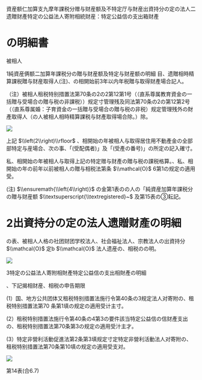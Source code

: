 資産额仁加算支九摩年課税分赠与财産额及不特定厅与財産出資持分の定の法人二遗贈财產特定の公益法人寄附相統财産：特定公益信の支出箱财產

# の明細書

被相人

1純資産俩额二加算年課税分の贈与财産额及特定与财産额の明細 目、遗贈相時精算課税贈与财産取得人(注)、の相開始前3年以内年税贈与取得财產場合記人。

（注）被相人租税特别措置法第70条の2の2第12第1号（（直系尊属教育資金の一括贈与受場合の贈与税の非課税））规定寸管理残及同法第70条の2の第12第2号（（直系尊属婚：子育資金の一括贈与受場合の贈与税の非税）规定管理残外の財產取得人（の人被相人相時精算課税与财產取得場合除。）除。

![](https://www.nta.go.jp/tmp/ec3daed9-baae-4762-9849-a2d43fe6be79/images/6ca85db8060af177c43447317ba7510e0d123691e4c89623c71d353262bb6c1c.jpg)

上記 $\\left(2\\right)\\rfloor$ 、相開始の年被相人与取得居住用不動產金の全部部特定与産場合、次の事、「(受配偶者)」及「(受產の番号)」の所定の記入確寸。

私、相開始の年被相人与取得上記の特定赠与财產の贈与税の課税格算。、私、相開始の年の前年以前被相人の贈与相税法第条 $\\mathcal{O}$ 6第1の规定の適用受。

(注) $\\ensuremath{\\left(4\\right)}$ の金第1表のの人の「純資産加算年課税分の贈与财産额 $\\textsuperscript{\\textregistered}~$ 及第15表の③耘記。

# 2出資持分の定の法人遗贈财產の明細

の表、被相人人格の社团财团学校法人、社会福祉法人、宗教法人の出資持分 $\\mathcal{O}$ 定b $\\mathcal{O}$ 法人遗産の、相税のの明。

![](https://www.nta.go.jp/tmp/ec3daed9-baae-4762-9849-a2d43fe6be79/images/30cf19ca26f4e495634c0d0091a9dc8940352c2f5749f2b8f2c86b231c528ebf.jpg)

3特定の公益法人寄附相財產特定公益信の支出相財產の明細

、下記揭相财産、相税の申告期限

(1）国、地方公共团体又租税特别措置法施行令第40条の3规定法人对寄附の、租税特别措置法第70 条第1填の规定の適用受计主寸。

(2）租税特别措置法施行令第40条の4第3の要件該当特定公益信の信财產支出の、租税特别措置法第70条第3の规定の適用受汁主才。

(3）特定非營利活動促進法第2条第3填规定寸定特定非營利活動法人对寄附の、租税特别措置法第70条第10填の规定の適用受支对。

![](https://www.nta.go.jp/tmp/ec3daed9-baae-4762-9849-a2d43fe6be79/images/3f364b09e3b2032774fe9744e9bd5578548c4243d59eb53ed1e9f4abde08c83e.jpg)

第14表(合6.7)